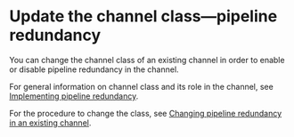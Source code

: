 # Update the channel class—pipeline redundancy<a name="edit-channel-class"></a>

You can change the channel class of an existing channel in order to enable or disable pipeline redundancy in the channel\. 

For general information on channel class and its role in the channel, see [Implementing pipeline redundancy](plan-redundancy-mode.md)\.

For the procedure to change the class, see [Changing pipeline redundancy in an existing channel](pipeline-redundancy-change.md)\.